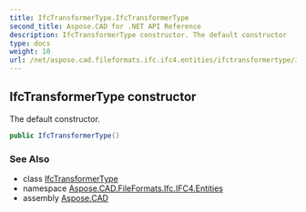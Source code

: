```yaml
---
title: IfcTransformerType.IfcTransformerType
second_title: Aspose.CAD for .NET API Reference
description: IfcTransformerType constructor. The default constructor
type: docs
weight: 10
url: /net/aspose.cad.fileformats.ifc.ifc4.entities/ifctransformertype/ifctransformertype/
---
```

## IfcTransformerType constructor

The default constructor.

```csharp
public IfcTransformerType()
```

### See Also

* class [IfcTransformerType](../)
* namespace [Aspose.CAD.FileFormats.Ifc.IFC4.Entities](../../ifctransformertype/)
* assembly [Aspose.CAD](../../../)


